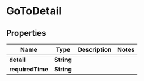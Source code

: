 
# GoToDetail

## Properties
Name | Type | Description | Notes
------------ | ------------- | ------------- | -------------
**detail** | **String** |  | 
**requiredTime** | **String** |  | 



